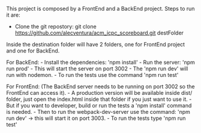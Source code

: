 This project is composed by a FrontEnd and a BackEnd project. Steps to run it are:

- Clone the git repostory: git clone https://github.com/alecventura/acm_icpc_scoreboard.git destFolder

Inside the destination folder will have 2 folders, one for FrontEnd project and one for BackEnd.

For BackEnd: 
	- Install the dependencies: 'npm install'
	- Run the server: 'npm run prod' - This will start the server on port 3002
		- The 'npm run dev' will run with nodemon.
	- To run the tests use the command 'npm run test'

For FrontEnd: (The BackEnd server needs to be running on port 3002 so the FrontEnd can access it).
	- A production version will be available inside dist/ folder, just open the index.html inside that folder if you just want to use it.
	- But if you want to developer, build or run the tests a 'npm install' command is needed.
		- Then to run the webpack-dev-server use the command: 'npm run dev' -> this will start it on port 3003.
	- To run the tests type 'npm run test'
